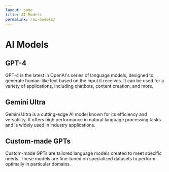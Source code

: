 ```yaml
---
layout: page
title: AI Models
permalink: /ai-models/
---
```


# AI Models

## GPT-4

GPT-4 is the latest in OpenAI's series of language models, designed to generate human-like text based on the input it receives. It can be used for a variety of applications, including chatbots, content creation, and more.

## Gemini Ultra

Gemini Ultra is a cutting-edge AI model known for its efficiency and versatility. It offers high performance in natural language processing tasks and is widely used in industry applications.

## Custom-made GPTs

Custom-made GPTs are tailored language models created to meet specific needs. These models are fine-tuned on specialized datasets to perform optimally in particular domains.

